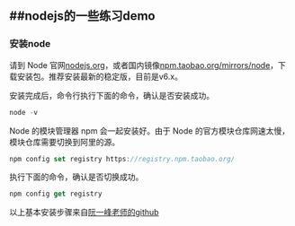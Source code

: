 ##nodejs的一些练习demo
-----
### 安装node
请到 Node 官网[nodejs.org](https://nodejs.org/en/)，或者国内镜像[npm.taobao.org/mirrors/node](https://npm.taobao.org/mirrors/node)，下载安装包。推荐安装最新的稳定版，目前是v6.x。

安装完成后，命令行执行下面的命令，确认是否安装成功。
```javascript
node -v
```
Node 的模块管理器 npm 会一起安装好。由于 Node 的官方模块仓库网速太慢，模块仓库需要切换到阿里的源。
```javascript
npm config set registry https://registry.npm.taobao.org/
```
执行下面的命令，确认是否切换成功。
```javascript
npm config get registry
```
以上基本安装步骤来自[阮一峰老师的github](https://github.com/ruanyf/jstraining/blob/master/docs/preparation.md)
